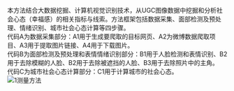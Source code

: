 本方法结合大数据挖掘、计算机视觉识别技术，从UGC图像数据中挖掘和分析社会心态（幸福感）的相关指标与线索。方法框架包括数据采集、面部检测及预处理、情绪识别、城市社会心态计算等四步骤。  
代码A为数据采集部分：A1用于生成要爬取的目标网页、A2为微博数据爬取项目、A3用于提取图片链接、A4用于下载图片。  
代码B为面部检测及预处理和表情情绪识别部分：B1用于人脸检测和表情识别、B2用于去除模糊的人脸、B2用于去除被遮挡的人脸、B3用于去除照片中的主角。  
代码C为城市社会心态计算部分：C1用于计算城市的社会心态。  
![1测量方法](https://github.com/user-attachments/assets/3541e8d5-7faf-4c10-8e4d-09786ccf84c2)
